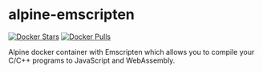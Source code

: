 # alpine-emscripten

[![Docker Stars](https://img.shields.io/docker/stars/inikolaev/alpine-emscripten.svg)][hub]
[![Docker Pulls](https://img.shields.io/docker/pulls/inikolaev/alpine-emscripten.svg)][hub]

[hub]: https://hub.docker.com/r/inikolaev/alpine-emscripten/

Alpine docker container with Emscripten which allows you to compile your C/C++ programs to JavaScript and WebAssembly.
